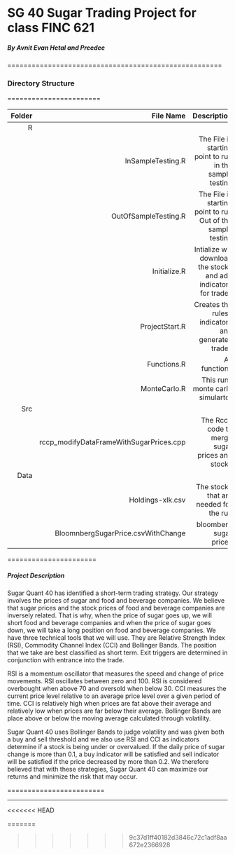 # SG 40 Sugar Trading Project for class FINC 621 
##### By Avnit Evan Hetal and Preedee
=====================================================

### Directory Structure
=======================

|Folder |File Name |Description |
------------:|------------:|------------:|
|R   |      | | 
|    | InSampleTesting.R|The File is starting point to run in the sample testing|
|      |OutOfSampleTesting.R|The File is starting point to run Out of the sample testing|
|      |Initialize.R| Intialize will download the stocks and add indicators for trades|
|      |ProjectStart.R| Creates the rules , indicators and generates trades |
|      |Functions.R| All functions |
|      |MonteCarlo.R| This runs monte carlo simulartor|
|Src    |           | |
|      |rccp_modifyDataFrameWithSugarPrices.cpp|The Rccp code to merge sugar prices and stocks |
|Data    |           |  |
|    |Holdings-xlk.csv | The stocks that are needed for the run |
|    | BloomnbergSugarPrice.csvWithChange| bloomberg sugar prices |

======================
##### Project Description

Sugar Quant 40 has identified a short-term trading strategy. Our strategy involves the prices of sugar and food and beverage companies. We believe that sugar prices and the stock prices of food and beverage companies are inversely related. That is why, when the price of sugar goes up, we will short food and beverage companies and when the price of sugar goes down, we will take a long position on food and beverage companies. We have three technical tools that we will use. They are Relative Strength Index (RSI), Commodity Channel Index (CCI) and Bollinger Bands. The position that we take are best classified as short term. Exit triggers are determined in conjunction with entrance into the trade.

RSI is a momentum oscillator that measures the speed and change of price movements. RSI oscillates between zero and 100. RSI is considered overbought when above 70 and oversold when below 30. CCI measures the current price level relative to an average price level over a given period of time. CCI is relatively high when prices are fat above their average and relatively low when prices are far below their average. Bollinger Bands are place above or below the moving average calculated through volatility. 

Sugar Quant 40 uses Bollinger Bands to judge volatility and was given both a buy and sell threshold and we also use RSI and CCI as indicators determine if a stock is being under or overvalued.  If the daily price of sugar change is more than 0.1, a buy indicator will be satisfied and sell indicator will be satisfied if the price decreased by more than 0.2. We therefore believed that with these strategies, Sugar Quant 40 can maximize our returns and minimize the risk that may occur.

========================





-------------------------


<<<<<<< HEAD









=======
>>>>>>> 9c37d1ff40182d3846c72c1adf8aa672e2366928


